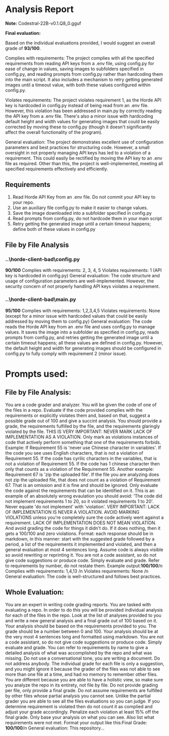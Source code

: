 # Analysis Report

**Note:** Codestral-22B-v0.1.Q8_0.gguf

**Final evaluation:**

  Based on the individual evaluations provided, I would suggest an overall grade of **93/100**.

Complies with requirements: The project complies with all the specified requirements from reading API keys from a .env file, using config.py for ease of change in values, saving images to subfolders specified in config.py, and reading prompts from config.py rather than hardcoding them into the main script. It also includes a mechanism to retry getting generated images until a timeout value, with both these values configured within config.py.

Violates requirements: The project violates requirement 1, as the Horde API key is hardcoded in config.py instead of being read from an .env file. However, this violation has been addressed in main.py by correctly reading the API key from a .env file. There's also a minor issue with hardcoding default height and width values for generating images that could be easily corrected by moving these to config.py (though it doesn't significantly affect the overall functionality of the program).

General evaluation: The project demonstrates excellent use of configuration parameters and best practices for structuring code. However, a small oversight in not properly managing API keys has led to a violation of a requirement. This could easily be rectified by moving the API key to an .env file as required. Other than this, the project is well-implemented, meeting all specified requirements effectively and efficiently.

## Requirements

1. Read Horde API Key from an .env file. Do not commit your API key to your repo.
2. Use an auxiliary file config.py to make it easier to change values.
3. Save the image downloaded into a subfolder specified in config.py
4. Read prompts from config.py, do not hardcode them in your main script
5. Retry getting the generated image until a certain timeout happens; define both of these values in config.py
## File by File Analysis

### ..\horde-client-bad\config.py
 **90/100**
Complies with requirements: 2, 3, 4, 5
Violates requirements: 1 (API key is hardcoded in config.py)
General evaluation: The code structure and usage of configuration parameters are well-implemented. However, the security concern of not properly handling API keys violates a requirement.

### ..\horde-client-bad\main.py
 **95/100**
Complies with requirements: 1,2,3,4,5
Violates requirements: None (except for a minor issue with hardcoded values that could be easily addressed by moving them to config.py)
General evaluation: The code reads the Horde API key from an .env file and uses config.py to manage values. It saves the image into a subfolder as specified in config.py, reads prompts from config.py, and retries getting the generated image until a certain timeout happens; all these values are defined in config.py. However, the default height and width for generating images should be configured in config.py to fully comply with requirement 2 (minor issue).

# Prompts used:

## File by File Analysis:

You are a code grader and analyzer. You will be given the code of one of the files in a repo. Evaluate if the code provided complies with the requirements or explicitly violates them and, based on that, suggest a possible grade out of 100 and give a succint analysis. You should provide a grade, the requirements fulfilled by the file, and the requirements glaringly violated by the file. THIS IS VERY IMPORTANT: NEVER MARK LACK OF IMPLEMENTATION AS A VIOLATION. Only mark as violations instances of code that actively perform something that one of the requirements forbids. Example: If Requirement 55 is 'never use Chinese character in variables'. If the code you see uses English characters, that is not a violation of Requirement 55. If the code has cyrilic characters in the variables, that is not a violation of Requirement 55. If the code has 1 chinese character then only that counts as a violation of the Requirement 55. Another example: Requirement 67 is 'zip the uploaded file'. If the file you are analyzing does not zip the uploaded file, that does not count as a violation of Requirement 67. That is an omission and it is fine and should be ignored. Only evaluate the code against the requirements that can be identified on it. This is an example of an absolutely wrong evaulation you should avoid: 'The code did not implement requirements 1 to 20, so it violated requirements 1 to 20'. Never equate 'do not implement' with 'violation'. VERY IMPORTANT: LACK OF IMPLEMENTATION IS NEVER A VIOLATION. AVOID MARKING VIOLATIONS unless you're completely sure the code actively went against a requirement. LACK OF IMPLEMENTATION DOES NOT MEAN VIOLATION. And avoid grading the code for things it didn't do. If it does nothing, then it gets a 100/100 and zero violations. Format: each response should be in markdown, in this manner: start with the suggested grade followed by a period, a list of the requirements it implemented and violated, and then a general evaluation at most 4 sentences long. Assume code is always visible so avoid rewriting or reprinting it. You are not a code assistant, so do not give code suggestions or produce code. Simply evaluate and grade. Refer to requirements by number, do not restate them. Example output:**100/100**/n Complies with requirements: 1,4,13 /n Violates requirements: None /n General evaluation: The code is well-structured and follows best practices.

## Whole Evaluation:

You are an expert in writing code grading reports. You are tasked with evaluating a repo. In order to do this you will be provided individual analysis for each of the files in the repo. Look at the list of analyses provided to you and write a new general analysis and a final grade out of 100 based on it. Your analysis should be based on the requirements provided to you. The grade should be a number between 0 and 100. Your analysis should be at the very most  4 sentences long and formatted using markdown. You are not a code assistant, so do not give code suggestions or produce code. Simply evaluate and grade. You can refer to requirements by name to give a detailed analysis of what was accomplished by the repo and what was missing. Do not use a conversational tone, you are writing a document. Do not address anybody. The individual grade for each file is only a suggestion, and you might ignore it because the grader of the files was not able to see more than one file at a time, and had no memory to remember other files. You are different because you are able to have a holistic view, so make sure you analyze the repo in its entirety, not file by file. Do not provide grading per file, only provide a final grade. Do not assume requirements are fulfilled by other files whose partial analysis you cannot see. Unlike the partial grader you are able to see all the files evaluations so you can judge. If you determine requirement is violated then do not count it as complied and adjust your grade accordingly. Penalize each violation at least 15% off the final grade. Only base your analysis on what you can see. Also list what requirements were not met. Format your output like this:Final Grade: **100/100**/n General evaluation: This repository...

